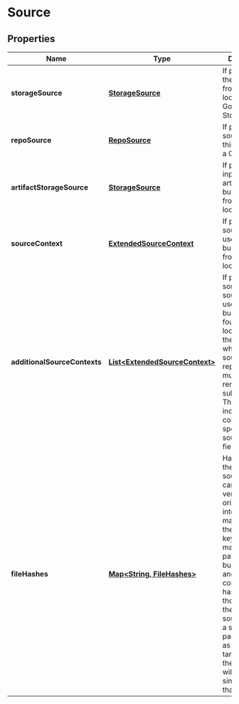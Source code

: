 
# Source

## Properties
Name | Type | Description | Notes
------------ | ------------- | ------------- | -------------
**storageSource** | [**StorageSource**](StorageSource.md) | If provided, get the source from this location in in Google Cloud Storage. |  [optional]
**repoSource** | [**RepoSource**](RepoSource.md) | If provided, get source from this location in a Cloud Repo. |  [optional]
**artifactStorageSource** | [**StorageSource**](StorageSource.md) | If provided, the input binary artifacts for the build came from this location. |  [optional]
**sourceContext** | [**ExtendedSourceContext**](ExtendedSourceContext.md) | If provided, the source code used for the build came from this location. |  [optional]
**additionalSourceContexts** | [**List&lt;ExtendedSourceContext&gt;**](ExtendedSourceContext.md) | If provided, some of the source code used for the build may be found in these locations, in the case where the source repository had multiple remotes or submodules. This list will not include the context specified in the source_context field. |  [optional]
**fileHashes** | [**Map&lt;String, FileHashes&gt;**](FileHashes.md) | Hash(es) of the build source, which can be used to verify that the original source integrity was maintained in the build.  The keys to this map are file paths used as build source and the values contain the hash values for those files.  If the build source came in a single package such as a gzipped tarfile (.tar.gz), the FileHash will be for the single path to that file. |  [optional]



